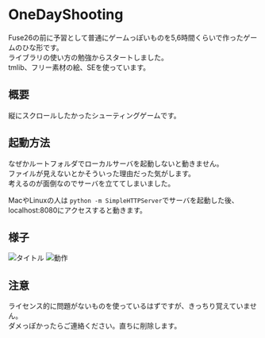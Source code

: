 # OneDayShooting
Fuse26の前に予習として普通にゲームっぽいものを5,6時間くらいで作ったゲームのひな形です。    
ライブラリの使い方の勉強からスタートしました。  
tmlib、フリー素材の絵、SEを使っています。  


## 概要
縦にスクロールしたかったシューティングゲームです。  


## 起動方法
なぜかルートフォルダでローカルサーバを起動しないと動きません。  
ファイルが見えないとかそういった理由だった気がします。  
考えるのが面倒なのでサーバを立ててしまいました。  

MacやLinuxの人は `python -m SimpleHTTPServer`でサーバを起動した後、localhost:8080にアクセスすると動きます。  


## 様子
![タイトル](https://github.com/Kei-Fujikura/OneDayShooting/snap/1)
![動作](https://github.com/Kei-Fujikura/OneDayShooting/snap/2)

## 注意
ライセンス的に問題がないものを使っているはずですが、きっちり覚えていません。  
ダメっぽかったらご連絡ください。直ちに削除します。
